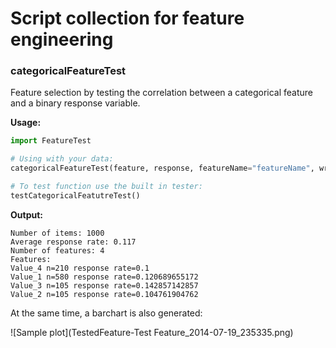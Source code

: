 # Script collection for feature engineering


### categoricalFeatureTest

Feature selection by testing the correlation between a categorical feature and a binary response variable.

**Usage:**
```Python
import FeatureTest

# Using with your data:
categoricalFeatureTest(feature, response, featureName="featureName", writeFile=True)

# To test function use the built in tester:
testCategoricalFeatutreTest()

```

**Output:**
```
Number of items: 1000
Average response rate: 0.117
Number of features: 4
Features:
Value_4 n=210 response rate=0.1
Value_1 n=580 response rate=0.120689655172
Value_3 n=105 response rate=0.142857142857
Value_2 n=105 response rate=0.104761904762

```

At the same time, a barchart is also generated:

![Sample plot](TestedFeature-Test Feature_2014-07-19_235335.png)
